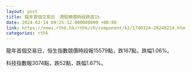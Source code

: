 ```yaml
---
layout: post
title: 龍年首個交易日　港股競價時段跌逾1%
date: 2024-02-14 09:25:12.000000000 +08:00
link: https://news.rthk.hk/rthk/ch/component/k2/1740324-20240214.htm
categories: rthk
---
```


龍年首個交易日，恒生指數競價時段報15579點，跌167點，跌幅1.06%。

科技指數報3074點，跌52點，跌幅1.67%。
